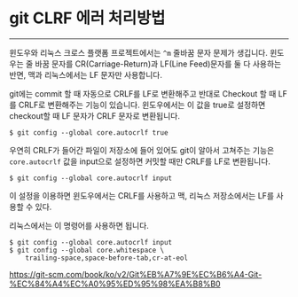 # git CLRF 에러 처리방법

---

윈도우와 리눅스 크로스 플랫폼 프로젝트에서는 `^m` 줄바꿈 문자 문제가 생깁니다.
윈도우는 줄 바꿈 문자를 CR(Carriage-Return)과 LF(Line Feed)문자를
둘 다 사용하는 반면, 맥과 리눅스에서는 LF 문자만 사용합니다.

git에는 commit 할 때 자동으로 CRLF를 LF로 변환해주고 반대로 Checkout
할 때 LF를 CRLF로 변환해주는 기능이 있습니다. 윈도우에서는 이 값을 true로
설정하면 checkout할 때 LF 문자가 CRLF 문자로 변환됩니다.
```angular2html
$ git config --global core.autocrlf true
```

우연히 CRLF가 들어간 파일이 저장소에 들어 있어도 git이 알아서 
고쳐주는 기능은 `core.autocrlf` 값을 input으로 설정하면 커밋할
때만 CRLF를 LF로 변환됩니다.
```angular2html
$ git config --global core.autocrlf input
```
이 설정을 이용하면 윈도우에서는 CRLF를 사용하고 맥, 리눅스 저장소에서는
LF를 사용할 수 있다.

리눅스에서는 이 명령어를 사용하면 됩니다.
```angular2html
$ git config --global core.autocrlf input
$ git config --global core.whitespace \
    trailing-space,space-before-tab,cr-at-eol
```

https://git-scm.com/book/ko/v2/Git%EB%A7%9E%EC%B6%A4-Git-%EC%84%A4%EC%A0%95%ED%95%98%EA%B8%B0